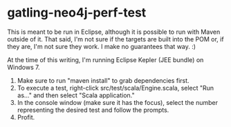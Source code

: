 gatling-neo4j-perf-test
=======================

This is meant to be run in Eclipse, although it is possible to run with Maven outside of it.  That said, I'm not sure if the 
targets are built into the POM or, if they are, I'm not sure they work.  I make no guarantees that way. :)

At the time of this writing, I'm running Eclipse Kepler (JEE bundle) on Windows 7.

1. Make sure to run "maven install" to grab dependencies first.
2. To execute a test, right-click src/test/scala/Engine.scala, select "Run as..." and then select "Scala application."
3. In the console window (make sure it has the focus), select the number representing the desired test and follow the prompts.
4. Profit.
